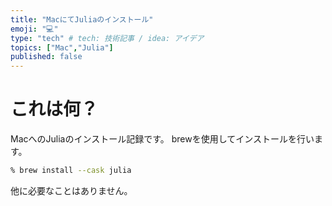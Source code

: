 ```yaml
---
title: "MacにてJuliaのインストール"
emoji: "💻"
type: "tech" # tech: 技術記事 / idea: アイデア
topics: ["Mac","Julia"]
published: false
---
```


# これは何？

MacへのJuliaのインストール記録です。
brewを使用してインストールを行います。


```sh
% brew install --cask julia
```

他に必要なことはありません。

